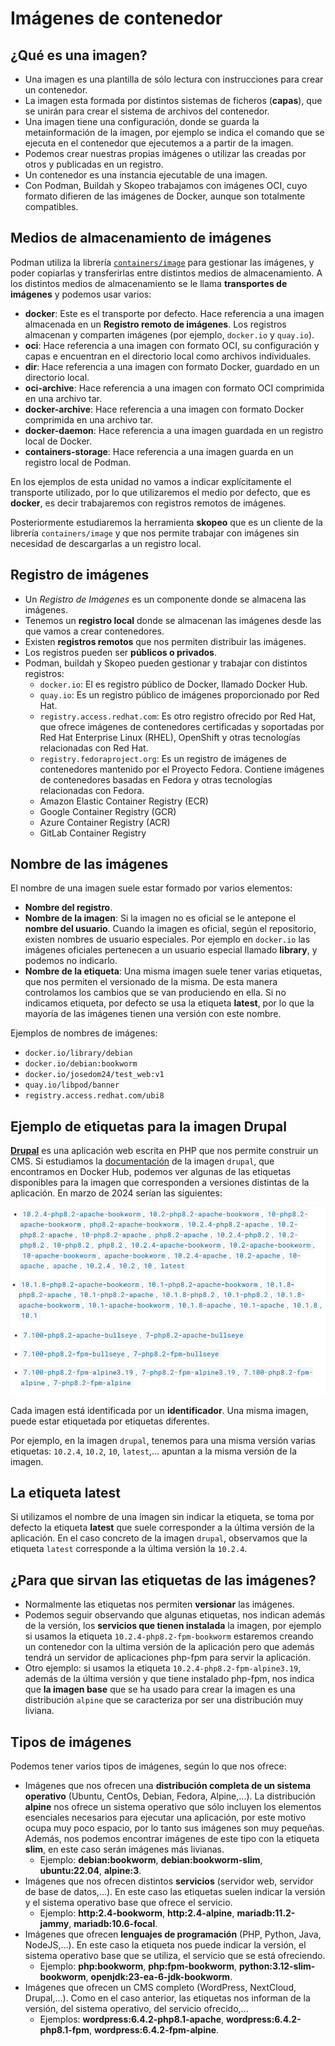 # Imágenes de contenedor

## ¿Qué es una imagen?

* Una imagen es una plantilla de sólo lectura con instrucciones para crear un contenedor. 
* La imagen esta formada por distintos sistemas de ficheros (**capas**), que se unirán para crear el sistema de archivos del contenedor.
* Una imagen tiene una configuración, donde se guarda la metainformación de la imagen, por ejemplo se indica el comando que se ejecuta en el contenedor que ejecutemos a a partir de la imagen.
* Podemos crear nuestras propias imágenes o utilizar las creadas por otros y publicadas en un registro. 
* Un contenedor es una instancia ejecutable de una imagen. 
* Con Podman, Buildah y Skopeo trabajamos con imágenes OCI, cuyo formato difieren de las imágenes de Docker, aunque son totalmente compatibles.

## Medios de almacenamiento de imágenes

Podman utiliza la librería [`containers/image`](https://github.com/containers/image) para gestionar las imágenes, y poder copiarlas y transferirlas entre distintos medios de almacenamiento. A los distintos medios de almacenamiento se le llama **transportes de imágenes** y podemos usar varios:

* **docker**: Este es el transporte por defecto. Hace referencia a una imagen almacenada en un **Registro remoto de imágenes**. Los registros almacenan y comparten imágenes (por ejemplo, `docker.io` y `quay.io`).
* **oci**: Hace referencia a una imagen con formato OCI, su configuración y capas e encuentran en el directorio local como archivos individuales.
* **dir**: Hace referencia a una imagen con formato Docker, guardado en un directorio local.
* **oci-archive**: Hace referencia a una imagen con formato OCI comprimida en una archivo tar.
* **docker-archive**: Hace referencia a una imagen con formato Docker comprimida en una archivo tar.
* **docker-daemon**: Hace referencia a una imagen guardada en un registro local de Docker.
* **containers-storage**: Hace referencia a una imagen guarda en un registro local de Podman.

En los ejemplos de esta unidad no vamos a indicar explícitamente el transporte utilizado, por lo que utilizaremos el medio por defecto, que es **docker**, es decir trabajaremos con registros remotos de imágenes.

Posteriormente estudiaremos la herramienta **skopeo** que es un cliente de la librería `containers/image` y que nos permite trabajar con imágenes sin necesidad de descargarlas a un registro local.

## Registro de imágenes

* Un *Registro de Imágenes* es un componente donde se almacena las imágenes.
* Tenemos un **registro local** donde se almacenan las imágenes desde las que vamos a crear contenedores. 
* Existen **registros remotos** que nos permiten distribuir las imágenes.
* Los registros pueden ser **públicos o privados**. 
* Podman, buildah y Skopeo pueden gestionar y trabajar con distintos registros:
   * `docker.io`: El es registro público de Docker, llamado Docker Hub.
   * `quay.io`: Es un registro público de imágenes proporcionado por Red Hat.
   * `registry.access.redhat.com`: Es otro registro ofrecido por Red Hat, que ofrece imágenes de contenedores certificadas y soportadas por Red Hat Enterprise Linux (RHEL), OpenShift y otras tecnologías relacionadas con Red Hat.
   * `registry.fedoraproject.org`: Es un registro de imágenes de contenedores mantenido por el Proyecto Fedora. Contiene imágenes de contenedores basadas en Fedora y otras tecnologías relacionadas con Fedora.
   * Amazon Elastic Container Registry (ECR)
   * Google Container Registry (GCR)
   * Azure Container Registry (ACR)
   * GitLab Container Registry

## Nombre de las imágenes

El nombre de una imagen suele estar formado por varios elementos:

* **Nombre del registro**.
* **Nombre de la imagen**: Si la imagen no es oficial se le antepone el **nombre del usuario**. Cuando la imagen es oficial, según el repositorio, existen nombres de usuario especiales. Por ejemplo en `docker.io` las imágenes oficiales pertenecen a un usuario especial llamado **library**, y podemos no indicarlo.
* **Nombre de la etiqueta**: Una misma imagen suele tener varias etiquetas, que nos permiten el versionado de la misma. De esta manera controlamos los cambios que se van produciendo en ella. Si no indicamos etiqueta, por defecto se usa la etiqueta **latest**, por lo que la mayoría de las imágenes tienen una versión con este nombre.

Ejemplos de nombres de imágenes:

* `docker.io/library/debian`
* `docker.io/debian:bookworm`
* `docker.io/josedom24/test_web:v1`
* `quay.io/libpod/banner`
* `registry.access.redhat.com/ubi8`

## Ejemplo de etiquetas para la imagen Drupal

[**Drupal**](https://www.drupal.org/) es una aplicación web escrita en PHP que nos permite construir un CMS. Si estudiamos la [documentación](https://hub.docker.com/_/drupal) de la imagen `drupal`, que encontramos en Docker Hub, podemos ver algunas de las etiquetas disponibles para la imagen que corresponden a versiones distintas de la aplicación. En marzo de 2024 serían las siguientes:

![ ](img/drupal_tag.png)

Cada imagen está identificada por un **identificador**. Una misma imagen, puede estar etiquetada por etiquetas diferentes.

Por ejemplo, en la imagen `drupal`, tenemos para una misma versión varias etiquetas: `10.2.4`, `10.2`, `10`, `latest`,... apuntan a la misma versión de la imagen.

## La etiqueta latest

Si utilizamos el nombre de una imagen sin indicar la etiqueta, se toma por defecto la etiqueta **latest** que suele corresponder a la última versión de la aplicación. En el caso concreto de la imagen `drupal`, observamos que la etiqueta `latest` corresponde a la última versión la `10.2.4`. 

## ¿Para que sirvan las etiquetas de las imágenes?

* Normalmente las etiquetas nos permiten **versionar** las imágenes. 
* Podemos seguir observando que algunas etiquetas, nos indican además de la versión, los **servicios que tienen instalada** la imagen, por ejemplo si usamos la etiqueta `10.2.4-php8.2-fpm-bookworm` estaremos creando un contenedor con la ultima versión de la aplicación pero que además tendrá un servidor de aplicaciones php-fpm para servir la aplicación.
* Otro ejemplo: si usamos la etiqueta `10.2.4-php8.2-fpm-alpine3.19`, además de la última versión y que tiene instalado php-fpm, nos indica que **la imagen base** que se ha usado para crear la imagen es una distribución `alpine` que se caracteriza por ser una distribución muy liviana.

## Tipos de imágenes

Podemos tener varios tipos de imágenes, según lo que nos ofrece:

* Imágenes que nos ofrecen una **distribución completa de un sistema operativo** (Ubuntu, CentOs, Debian, Fedora, Alpine,...). La distribución **alpine** nos ofrece un sistema operativo que sólo incluyen los elementos esenciales necesarios para ejecutar una aplicación, por este motivo ocupa muy poco espacio, por lo tanto sus imágenes son muy pequeñas. Además, nos podemos encontrar imágenes de este tipo con la etiqueta **slim**, en este caso serán imágenes más livianas.
    * Ejemplo: **debian:bookworm**, **debian:bookworm-slim**, **ubuntu:22.04**, **alpine:3**.
* Imágenes que nos ofrecen distintos **servicios** (servidor web, servidor de base de datos,...). En este caso las etiquetas suelen indicar la versión y el sistema operativo base que ofrece el servicio.
    * Ejemplo: **http:2.4-bookworm**, **http:2.4-alpine**, **mariadb:11.2-jammy**, **mariadb:10.6-focal**.
* Imágenes que ofrecen **lenguajes de programación** (PHP, Python, Java, NodeJS,...). En este caso la etiqueta nos puede indicar la versión, el sistema operativo base que se utiliza, el servicio que se está ofreciendo.
    * Ejemplo: **php:bookworm**, **php:fpm-bookworm**, **python:3.12-slim-bookworm**, **openjdk:23-ea-6-jdk-bookworm**.
* Imágenes que ofrecen un CMS completo (WordPress, NextCloud, Drupal,...). Como en el caso anterior, las etiquetas nos informan de la versión, del sistema operativo, del servicio ofrecido,...
    * Ejemplos: **wordpress:6.4.2-php8.1-apache**, **wordpress:6.4.2-php8.1-fpm**, **wordpress:6.4.2-fpm-alpine**.